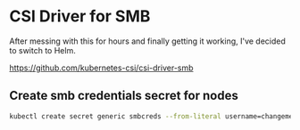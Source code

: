 # CSI Driver for SMB

After messing with this for hours and finally getting it working, I've decided to switch to Helm. 

<https://github.com/kubernetes-csi/csi-driver-smb>

## Create smb credentials secret for nodes

``` bash
kubectl create secret generic smbcreds --from-literal username=changeme --from-literal password="changeme"
```
